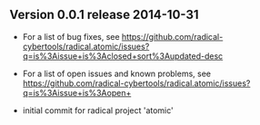 
Version 0.0.1 release                                                 2014-10-31
--------------------------------------------------------------------------------

* For a list of bug fixes, see 
  https://github.com/radical-cybertools/radical.atomic/issues?q=is%3Aissue+is%3Aclosed+sort%3Aupdated-desc
* For a list of open issues and known problems, see
  https://github.com/radical-cybertools/radical.atomic/issues?q=is%3Aissue+is%3Aopen+
  
* initial commit for radical project 'atomic'

